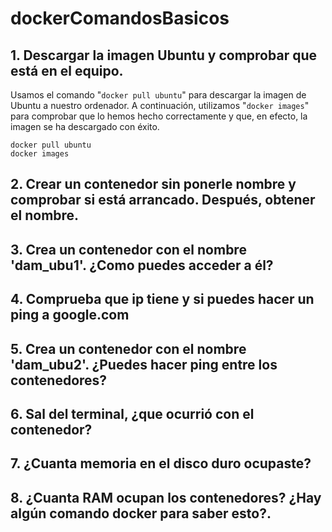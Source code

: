 # dockerComandosBasicos

## 1. Descargar la imagen Ubuntu y comprobar que está en el equipo.

Usamos el comando "`docker pull ubuntu`" para descargar la imagen de Ubuntu a nuestro ordenador. A continuación, utilizamos "`docker images`" para comprobar que lo hemos hecho correctamente y que, en efecto, la imagen se ha descargado con éxito.

```
docker pull ubuntu
docker images
```

## 2. Crear un contenedor sin ponerle nombre y comprobar si está arrancado. Después, obtener el nombre.



## 3. Crea un contenedor con el nombre 'dam_ubu1'. ¿Como puedes acceder a él?

## 4. Comprueba que ip tiene y si puedes hacer un ping a google.com
## 5. Crea un contenedor con el nombre 'dam_ubu2'. ¿Puedes hacer ping entre los contenedores?
## 6. Sal del terminal, ¿que ocurrió con el contenedor?
## 7. ¿Cuanta memoria en el disco duro ocupaste?
## 8. ¿Cuanta RAM ocupan los contenedores? ¿Hay algún comando docker para saber esto?.
